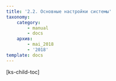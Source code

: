 ```yaml
---
title: '2.2. Основные настройки системы'
taxonomy:
    category:
        - manual
        - docs
    архив:
        - mai_2018
        - '2018'
template: docs
---
```


[ks-child-toc]